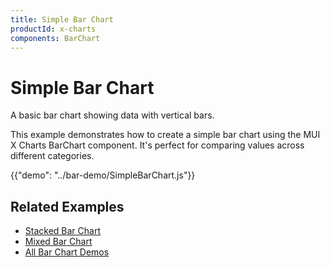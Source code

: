```yaml
---
title: Simple Bar Chart
productId: x-charts
components: BarChart
---
```


# Simple Bar Chart

<p class="description">A basic bar chart showing data with vertical bars.</p>

This example demonstrates how to create a simple bar chart using the MUI X Charts BarChart component. It's perfect for comparing values across different categories.

{{"demo": "../bar-demo/SimpleBarChart.js"}}

## Related Examples

- [Stacked Bar Chart](/x/react-charts/examples/stackedbarchart/)
- [Mixed Bar Chart](/x/react-charts/examples/mixedbarchart/)
- [All Bar Chart Demos](/x/react-charts/bar-demo/)
